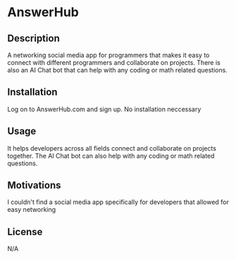 # AnswerHub

## Description

A networking social media app for programmers that makes it easy to connect with different programmers and collaborate on projects. There is also an AI Chat bot that can help with any coding or math related questions.

## Installation

Log on to AnswerHub.com and sign up. No installation neccessary

## Usage

It helps developers across all fields connect and collaborate on projects together. The AI Chat bot can also help with any coding or math related questions.

## Motivations

I couldn't find a social media app specifically for developers that allowed for easy networking

## License

N/A